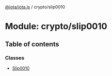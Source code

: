 [@iota/iota.js](../README.md) / crypto/slip0010

# Module: crypto/slip0010

## Table of contents

### Classes

- [Slip0010](../classes/crypto_slip0010.slip0010.md)
